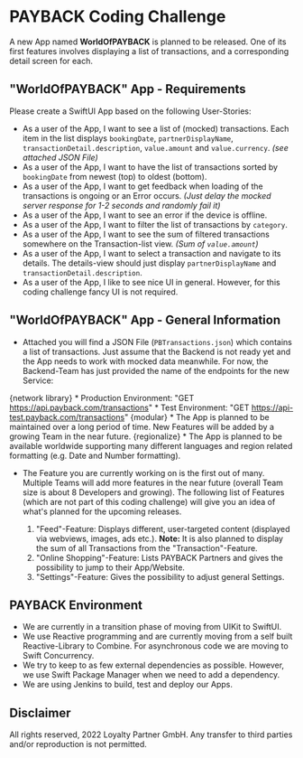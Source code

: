 # PAYBACK Coding Challenge

A new App named **WorldOfPAYBACK** is planned to be released. One of its first features involves displaying a list of transactions, and a corresponding detail screen for each.

## "WorldOfPAYBACK" App - Requirements

Please create a SwiftUI App based on the following User-Stories:

* As a user of the App, I want to see a list of (mocked) transactions. Each item in the list displays `bookingDate`, 
    `partnerDisplayName`, 
    `transactionDetail.description`, 
    `value.amount` and 
    `value.currency`. *(see attached JSON File)*
* As a user of the App, I want to have the list of transactions sorted by `bookingDate` from newest (top) to oldest (bottom).
* As a user of the App, I want to get feedback when loading of the transactions is ongoing or an Error occurs. *(Just delay the mocked server response for 1-2 seconds and randomly fail it)*
* As a user of the App, I want to see an error if the device is offline.
* As a user of the App, I want to filter the list of transactions by `category`.
* As a user of the App, I want to see the sum of filtered transactions somewhere on the Transaction-list view. *(Sum of `value.amount`)*
* As a user of the App, I want to select a transaction and navigate to its details. The details-view should just display `partnerDisplayName` and `transactionDetail.description`.
* As a user of the App, I like to see nice UI in general. However, for this coding challenge fancy UI is not required.

## "WorldOfPAYBACK" App - General Information

* Attached you will find a JSON File (`PBTransactions.json`) which contains a list of transactions. Just assume that the Backend is not ready yet and the App needs to work with mocked data meanwhile. For now, the Backend-Team has just provided the name of the endpoints for the new Service: 

{network library}
	* Production Environment: "GET https://api.payback.com/transactions"
	* Test Environment: "GET https://api-test.payback.com/transactions"
{modular} * The App is planned to be maintained over a long period of time. New Features will be added by a growing Team in the near future. 
{regionalize} * The App is planned to be available worldwide supporting many different languages and region related formatting (e.g. Date and Number formatting). 
* The Feature you are currently working on is the first out of many. Multiple Teams will add more features in the near future (overall Team size is about 8 Developers and growing). The following list of Features (which are not part of this coding challenge) will give you an idea of what's planned for the upcoming releases.
 
	1. 	"Feed"-Feature: Displays different, user-targeted content (displayed via webviews, images, ads etc.). **Note:** It is also planned to display the sum of all Transactions from the "Transaction"-Feature.
	2. "Online Shopping"-Feature: Lists PAYBACK Partners and gives the possibility to jump to their App/Website.
	3. "Settings"-Feature: Gives the possibility to adjust general Settings.

## PAYBACK Environment

* We are currently in a transition phase of moving from UIKit to SwiftUI.
* We use Reactive programming and are currently moving from a self built Reactive-Library to Combine. For asynchronous code we are moving to Swift Concurrency.
* We try to keep to as few external dependencies as possible. However, we use Swift Package Manager when we need to add a dependency.
* We are using Jenkins to build, test and deploy our Apps.

## Disclaimer

All rights reserved, 2022 Loyalty Partner GmbH. Any transfer to third parties and/or reproduction is not permitted.
